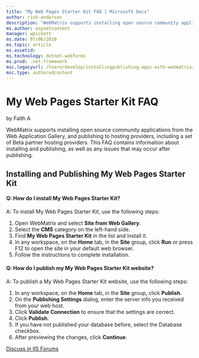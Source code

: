 ```yaml
---
title: "My Web Pages Starter Kit FAQ | Microsoft Docs"
author: rick-anderson
description: "WebMatrix supports installing open source community applications from the Web Application Gallery, and publishing to hosting providers, including a set of Be..."
ms.author: aspnetcontent
manager: wpickett
ms.date: 07/06/2010
ms.topic: article
ms.assetid: 
ms.technology: dotnet-webforms
ms.prod: .net-framework
msc.legacyurl: /learn/develop/installingpublishing-apps-with-webmatrix/my-web-pages-starter-kit-faq
msc.type: authoredcontent
---
```

My Web Pages Starter Kit FAQ
====================
by Faith A

WebMatrix supports installing open source community applications from the Web Application Gallery, and publishing to hosting providers, including a set of Beta partner hosting providers. This FAQ contains information about installing and publishing, as well as any issues that may occur after publishing.

## Installing and Publishing My Web Pages Starter Kit

#### Q: How do I install My Web Pages Starter Kit?

A: To install My Web Pages Starter Kit, use the following steps:

1. Open WebMatrix and select **Site from Web Gallery**.
2. Select the **CMS** category on the left-hand side.
3. Find **My Web Pages Starter Kit** in the list and install it.
4. In any workspace, on the **Home** tab, in the **Site** group, click **Run** or press F12 to open the site in your default web browser.
5. Follow the instructions to complete installation.

#### Q: How do I publish my My Web Pages Starter Kit website?

A: To publish a My Web Pages Starter Kit website, use the following steps:

1. In any workspace, on the **Home** tab, in the **Site** group, click **Publish**.
2. On the **Publishing Settings** dialog, enter the server info you received from your web host.
3. Click **Validate Connection** to ensure that the settings are correct.
4. Click **Publish**.
5. If you have not published your database before, select the Database checkbox.
6. After previewing the changes, click **Continue**.
  
  
[Discuss in IIS Forums](https://forums.iis.net/1166.aspx)